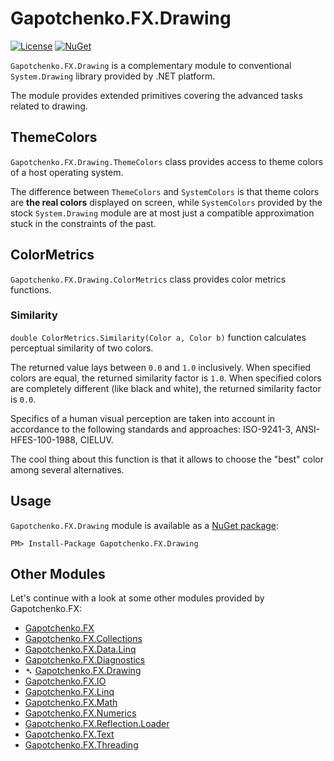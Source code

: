 ﻿# Gapotchenko.FX.Drawing

<!--
<docmeta>
	<complexity>advanced</complexity>
</docmeta>
-->

[![License](https://img.shields.io/badge/license-MIT-green.svg)](../../LICENSE)
[![NuGet](https://img.shields.io/nuget/v/Gapotchenko.FX.Drawing.svg)](https://www.nuget.org/packages/Gapotchenko.FX.Drawing)

`Gapotchenko.FX.Drawing` is a complementary module to conventional `System.Drawing` library provided by .NET platform.

The module provides extended primitives covering the advanced tasks related to drawing.

## ThemeColors

`Gapotchenko.FX.Drawing.ThemeColors` class provides access to theme colors of a host operating system.

The difference between `ThemeColors` and `SystemColors` is that theme colors are **the real colors** displayed on screen,
while `SystemColors` provided by the stock `System.Drawing` module are at most just a compatible approximation stuck in the constraints of the past.

## ColorMetrics

`Gapotchenko.FX.Drawing.ColorMetrics` class provides color metrics functions.

### Similarity

`double ColorMetrics.Similarity(Color a, Color b)` function calculates perceptual similarity of two colors.

The returned value lays between `0.0` and `1.0` inclusively.
When specified colors are equal, the returned similarity factor is `1.0`.
When specified colors are completely different (like black and white), the returned similarity factor is `0.0`.

Specifics of a human visual perception are taken into account in accordance to the following standards and approaches:
ISO-9241-3, ANSI-HFES-100-1988, CIELUV.

The cool thing about this function is that it allows to choose the "best" color among several alternatives.

## Usage

`Gapotchenko.FX.Drawing` module is available as a [NuGet package](https://nuget.org/packages/Gapotchenko.FX.Drawing):

```
PM> Install-Package Gapotchenko.FX.Drawing
```

## Other Modules

Let's continue with a look at some other modules provided by Gapotchenko.FX:

- [Gapotchenko.FX](../Gapotchenko.FX)
- [Gapotchenko.FX.Collections](../Gapotchenko.FX.Collections)
- [Gapotchenko.FX.Data.Linq](../Gapotchenko.FX.Data.Linq)
- [Gapotchenko.FX.Diagnostics](../Gapotchenko.FX.Diagnostics.CommandLine)
- &#x27B4; [Gapotchenko.FX.Drawing](../Gapotchenko.FX.Drawing)
- [Gapotchenko.FX.IO](../Gapotchenko.FX.IO)
- [Gapotchenko.FX.Linq](../Gapotchenko.FX.Linq)
- [Gapotchenko.FX.Math](../Gapotchenko.FX.Math)
- [Gapotchenko.FX.Numerics](../Gapotchenko.FX.Numerics)
- [Gapotchenko.FX.Reflection.Loader](../Gapotchenko.FX.Reflection.Loader)
- [Gapotchenko.FX.Text](../Gapotchenko.FX.Text)
- [Gapotchenko.FX.Threading](../Gapotchenko.FX.Threading)
